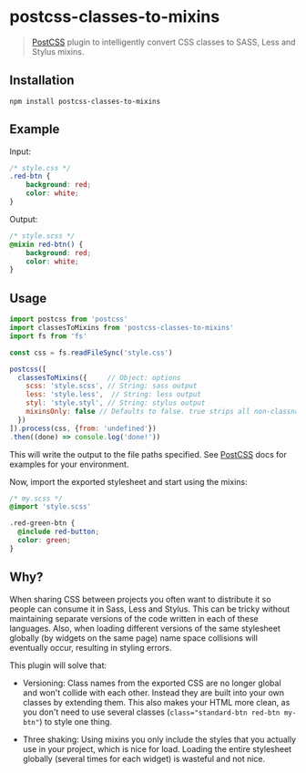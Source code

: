 # postcss-classes-to-mixins

> [PostCSS] plugin to intelligently convert CSS classes to SASS, Less and Stylus mixins.

## Installation

```
npm install postcss-classes-to-mixins
```

## Example

Input:

```css
/* style.css */
.red-btn {
    background: red;
    color: white;
}
```

Output:
```scss
/* style.scss */
@mixin red-btn() {
    background: red;
    color: white;
}
```

## Usage

```js
import postcss from 'postcss'
import classesToMixins from 'postcss-classes-to-mixins'
import fs from 'fs'

const css = fs.readFileSync('style.css')

postcss([
  classesToMixins({     // Object: options
    scss: 'style.scss', // String: sass output
    less: 'style.less',  // String: less output
    styl: 'style.styl', // String: stylus output
    mixinsOnly: false // Defaults to false. true strips all non-classname selectors (like `body` etc.)
  })
]).process(css, {from: 'undefined'})
.then((done) => console.log('done!'))
```

This will write the output to the file paths specified.
See [PostCSS] docs for examples for your environment.

Now, import the exported stylesheet and start using the mixins:

```scss
/* my.scss */
@import 'style.scss'

.red-green-btn {
  @include red-button;
  color: green;
}
```



## Why?

When sharing CSS between projects you often want to distribute it so people can consume it in Sass, Less and Stylus.
This can be tricky without maintaining separate versions of the code written in each of these languages. Also,
when loading different versions of the same stylesheet globally (by widgets on the same page) name space collisions
will eventually occur, resulting in styling errors.

This plugin will solve that:

- Versioning: Class names from the exported CSS are no longer global and won't collide with each other.
Instead they are built into your own classes by extending them. This also makes your HTML more clean, as you don't need to use several
classes (`class="standard-btn red-btn my-btn"`) to style one thing.

- Three shaking: Using mixins you only include the styles that you actually use in your project, which is nice
for load. Loading the entire stylesheet globally (several times for each widget) is wasteful and not nice.

[PostCSS]: https://github.com/postcss/postcss
[ci-img]:  https://travis-ci.org/nrkno/postcss-classes-to-mixins.svg
[ci]:      https://travis-ci.org/nrkno/postcss-classes-to-mixins

